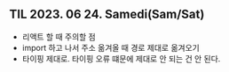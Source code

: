 ## TIL 2023. 06 24. Samedi(Sam/Sat) 

 * 리액트 할 때 주의할 점
 *  import 하고 나서 주소 옮겨올 때 경로 제대로 옮겨오기
 *  타이핑 제대로. 타이핑 오류 떄문에 제대로 안 되는 건 안 된다. 
